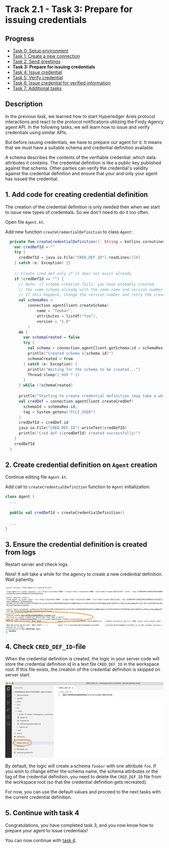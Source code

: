 # Track 2.1 - Task 3: Prepare for issuing credentials

## Progress

* [Task 0: Setup environment](../README.md#task-0-setup-environment)
* [Task 1: Create a new connection](../task1/README.md#track-21---task-1-create-a-new-connection)
* [Task 2: Send greetings](../task2/README.md#track-21---task-2-send-greetings)
* **Task 3: Prepare for issuing credentials**
* [Task 4: Issue credential](../task4/README.md#track-21---task-4-issue-credential)
* [Task 5: Verify credential](../task5/README.md#track-21---task-5-verify-credential)
* [Task 6: Issue credential for verified information](../task6/README.md#track-21---task-6-issue-credential-for-verified-information)
* [Task 7: Additional tasks](../task7/README.md#track-21---task-7-additional-tasks)

## Description

In the previous task, we learned how to start Hyperledger Aries protocol interactions and
react to the protocol notifications utilizing the Findy Agency agent API. In the following
tasks, we will learn how to issue and verify credentials using similar APIs.

But before issuing credentials, we have to prepare our agent for it.
It means that we must have a suitable schema and credential definition available.

A schema describes the contents of the verifiable credential: which data attributes it
contains. The credential definition is like a public key published against that schema.
Other parties can verify the credential's validity against the credential definition and
ensure that your and only your agent has issued the credential.

## 1. Add code for creating credential definition

The creation of the credential definition is only needed then when we start
to issue new types of credentials. So we don't need to do it too often.

Open file `Agent.kt`.

Add new function `createCredentialDefinition` to class `Agent`:

```kotlin
  private fun createCredentialDefinition(): String = kotlinx.coroutines.runBlocking {
    var credDefId = ""
    try {
      credDefId = java.io.File("CRED_DEF_ID").readLines()[0]
    } catch (e: Exception) {}

    // Create cred def only if it does not exist already
    if (credDefId == "") {
      // Note: if schema creation fails, you have probably created
      // the same schema already with the same name and version number.
      // If this happens, change the version number and retry the creation
      val schemaRes =
          connection.agentClient.createSchema(
              name = "foobar",
              attributes = listOf("foo"),
              version = "1.0"
          )
      do {
        var schemaCreated = false
        try {
          val schema = connection.agentClient.getSchema(id = schemaRes.id)
          println("Created schema ${schema.id}")
          schemaCreated = true
        } catch (e: Exception) {
          println("Waiting for the schema to be created...")
          Thread.sleep(1_000 * 1)
        }
      } while (!schemaCreated)

      println("Starting to create credential definition (may take a while)...")
      val credDef = connection.agentClient.createCredDef(
        schemaId = schemaRes.id,
        tag = System.getenv("FCLI_USER")
      )
      credDefId = credDef.id
      java.io.File("CRED_DEF_ID").writeText(credDefId)
      println("Cred def ${credDefId} created successfully!")
    }
    credDefId
  }

```

## 2. Create credential definition on `Agent` creation

Continue editing file `Agent.kt`.

Add call to `createCredentialDefinition` function to `Agent` initialization:

```kotlin
class Agent {
  ...

  public val credDefId = createCredentialDefinition()

  ...
}
```

## 3. Ensure the credential definition is created from logs

Restart server and check logs.

Note! It will take a while for the agency to create a new credential definition.
Wait patiently.

![Server logs](./docs/server-logs-cred-def.png)

## 4. Check `CRED_DEF_ID`-file

When the credential definition is created, the logic in your server code will store
the credential definition id in a text file  `CRED_DEF_ID` in the workspace root. If this file exists,
the creation of the credential definition is skipped on server start.

![CRED_DEF_ID file](./docs/cred-def-file.png)

By default, the logic will create a schema `foobar` with one attribute `foo`. If you wish to change either
the schema name, the schema attributes or the tag of the credential definition, you need to delete
the `CRED_DEF_ID` file from the workspace root (so that the credential definition gets recreated).

For now, you can use the default values and proceed to the next tasks with the current credential
definition.

## 5. Continue with task 4

Congratulations, you have completed task 3, and you now know how to prepare your agent
to issue credentials!

You can now continue with [task 4](../task4/README.md).
